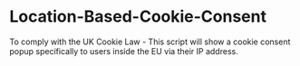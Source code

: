 # Location-Based-Cookie-Consent

To comply with the UK Cookie Law - This script will show a cookie consent popup specifically to users inside the EU via their IP address.
